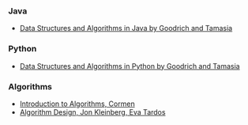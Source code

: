 ### Java
- [Data Structures and Algorithms in Java by Goodrich and Tamasia](https://drive.google.com/file/d/1ugD_t3k4HyapdCAqDVP0oEPUXaMLcSGF/view?usp=sharing)

### Python

- [Data Structures and Algorithms in Python by Goodrich and Tamasia](https://drive.google.com/file/d/1E2syAyl895ZMnz-X_wjGTk73FRs0x7Ov/view?usp=sharing)

### Algorithms

- [Introduction to Algorithms, Cormen](https://drive.google.com/file/d/1KeW6dBT6nwjKRWqGJpiKzkB7iaRSEslF/view?usp=sharing)
- [Algorithm Design, Jon Kleinberg, Eva Tardos](https://drive.google.com/file/d/1qclt_-JjT_ac5SsBJ6HBzlnzAraCdPKz/view?usp=sharing)
